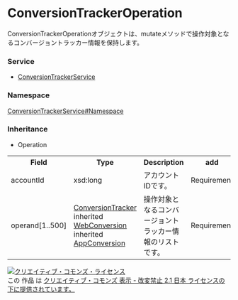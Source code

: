 # ConversionTrackerOperation
ConversionTrackerOperationオブジェクトは、mutateメソッドで操作対象となるコンバージョントラッカー情報を保持します。

### Service
+ [ConversionTrackerService](../../services/ConversionTrackerService.md)

### Namespace
[ConversionTrackerService#Namespace](../../services/ConversionTrackerService.md#namespace)

### Inheritance
+ Operation

<table>
 <tr>
  <th>Field</th>
  <th>Type</th>
  <th>Description</th>
  <th>add</th>
  <th>set</th>
 </tr>
 <tr>
  <td>accountId</td>
  <td>xsd:long</td>
  <td>アカウントIDです。</td>
  <td>Requirement</td>
  <td>Requirement</td>
 </tr>
 <tr>
  <td>operand[1..500]</td>
  <td><a href="./ConversionTracker.md">ConversionTracker</a><br>
  inherited <a href="./WebConversion.md">WebConversion</a><br>
  inherited <a href="./AppConversion.md">AppConversion</a>
  </td>
  <td>操作対象となるコンバージョントラッカー情報のリストです。</td>
  <td>Requirement</td>
  <td>Requirement</td>
 </tr>
 </table>

<a rel="license" href="http://creativecommons.org/licenses/by-nd/2.1/jp/"><img alt="クリエイティブ・コモンズ・ライセンス" style="border-width:0" src="https://i.creativecommons.org/l/by-nd/2.1/jp/88x31.png" /></a><br />この 作品 は <a rel="license" href="http://creativecommons.org/licenses/by-nd/2.1/jp/">クリエイティブ・コモンズ 表示 - 改変禁止 2.1 日本 ライセンスの下に提供されています。</a>
